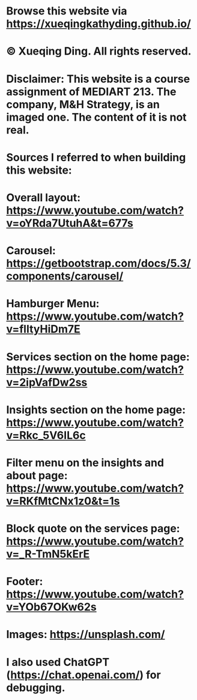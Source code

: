 # Browse this website via https://xueqingkathyding.github.io/
# &copy; Xueqing Ding. All rights reserved.
# Disclaimer: This website is a course assignment of MEDIART 213. The company, M&H Strategy, is an imaged one. The content of it is not real.
# Sources I referred to when building this website:
# Overall layout: https://www.youtube.com/watch?v=oYRda7UtuhA&t=677s
# Carousel: https://getbootstrap.com/docs/5.3/components/carousel/
# Hamburger Menu: https://www.youtube.com/watch?v=flItyHiDm7E
# Services section on the home page: https://www.youtube.com/watch?v=2ipVafDw2ss
# Insights section on the home page: https://www.youtube.com/watch?v=Rkc_5V6IL6c
# Filter menu on the insights and about page: https://www.youtube.com/watch?v=RKfMtCNx1z0&t=1s
# Block quote on the services page: https://www.youtube.com/watch?v=_R-TmN5kErE
# Footer: https://www.youtube.com/watch?v=YOb67OKw62s
# Images: https://unsplash.com/
# I also used ChatGPT (https://chat.openai.com/) for debugging.
